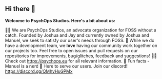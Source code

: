## Hi there 👋

**Welcome to PsychOps Studios. Here's a bit about us:**

🙋‍♀️ We are PsychOps Studios, an advocate organization for FOSS without a catch. Founded by Joshua and Jay and currently owned by Joshua and Manuel, we seek to satisfy our user's needs through FOSS.
🌈 While we do have a development team, we **love** having our community work together on our projects too. Feel free to open issues and pull requests on our repositories for improvements, bug/glitches, feedback and suggestions!
👩‍💻 Check out https://psychops.eu for all relevant information.
🍿 Fun facts - Manuel is a nerd
🧙 Here to serve our users. Join our discord! https://discord.gg/QMhvHuGPMx
